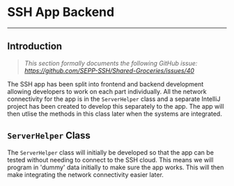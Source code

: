 # SSH App Backend
---
## Introduction
> *This section formally documents the following GitHub issue: https://github.com/SEPP-SSH/Shared-Groceries/issues/40*

The SSH app has been split into frontend and backend development allowing developers to work on each part individually. All the network connectivity for the app is in the `ServerHelper` class and a separate IntelliJ project has been created to develop this separately to the app. The app will then utlise the methods in this class later when the systems are integrated.


## `ServerHelper` Class

The `ServerHelper` class will initially be developed so that the app can be tested without needing to connect to the SSH cloud. This means we will program in 'dummy' data initially to make sure the app works. This will then make integrating the network connectivity easier later.
